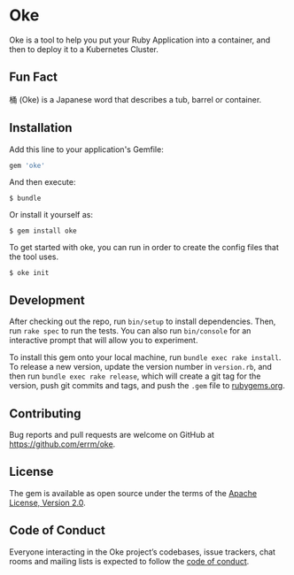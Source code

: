 # Oke

Oke is a tool to help you put your Ruby Application into a container, and then to deploy it to a Kubernetes Cluster.

## Fun Fact

桶 (Oke) is a Japanese word that describes a tub, barrel or container.

## Installation

Add this line to your application's Gemfile:

```ruby
gem 'oke'
```

And then execute:

    $ bundle

Or install it yourself as:

    $ gem install oke

To get started with oke, you can run in order to create the config files that the tool uses.

    $ oke init

## Development

After checking out the repo, run `bin/setup` to install dependencies. Then, run `rake spec` to run the tests. You can also run `bin/console` for an interactive prompt that will allow you to experiment.

To install this gem onto your local machine, run `bundle exec rake install`. To release a new version, update the version number in `version.rb`, and then run `bundle exec rake release`, which will create a git tag for the version, push git commits and tags, and push the `.gem` file to [rubygems.org](https://rubygems.org).

## Contributing

Bug reports and pull requests are welcome on GitHub at https://github.com/errm/oke.

## License

The gem is available as open source under the terms of the [Apache License, Version 2.0](https://opensource.org/licenses/Apache-2.0).

## Code of Conduct

Everyone interacting in the Oke project’s codebases, issue trackers, chat rooms and mailing lists is expected to follow the [code of conduct](https://github.com/errm/oke/blob/master/CODE_OF_CONDUCT.md).
